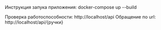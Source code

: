 Инструкция запука приложения:
    docker-compose up --build

Проверка работоспособности: http://localhost/api
Обращение по url: http://localhost/api/{ручки}
